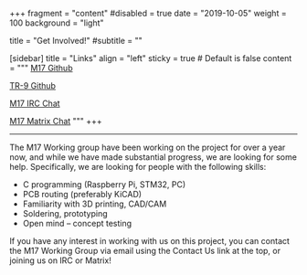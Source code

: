 +++
fragment = "content"
#disabled = true
date = "2019-10-05"
weight = 100
background = "light"

title = "Get Involved!"
#subtitle = ""

[sidebar]
  title = "Links"
  align = "left"
  sticky = true # Default is false
  content = """
[M17 Github](https://github.com/M17-Project)

[TR-9 Github](https://github.com/M17-Project/TR-9)

[M17 IRC Chat](/irc/)

[M17 Matrix Chat](https://matrix.to/#/!raLCsLGKgbbYBxzUtL:m17.link?via=m17.link)
"""
+++


---

The M17 Working group have been working on the project for over a year now, and while we have made substantial progress, we are looking for some help. Specifically, we are looking for people with the following skills:

* C programming (Raspberry Pi, STM32, PC)
* PCB routing (preferably KiCAD)
* Familiarity with 3D printing, CAD/CAM
* Soldering, prototyping
* Open mind – concept testing

If you have any interest in working with us on this project, you can contact the M17 Working Group via email using the Contact Us link at the top, or joining us on IRC or Matrix!
